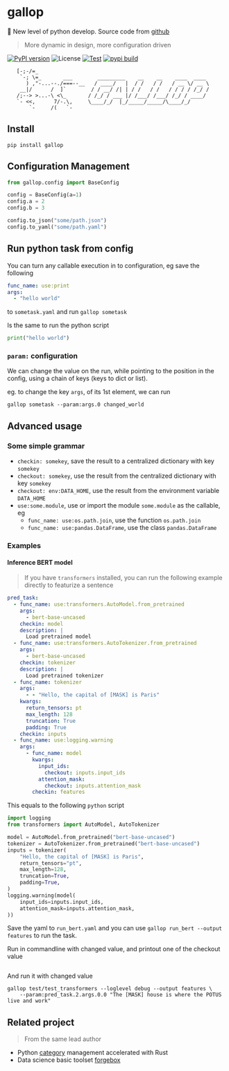 # gallop
🐎 New level of python develop. Source code from [github](https://github.com/raynardj/gallop)

> More dynamic in design, more configuration driven

[![PyPI version](https://img.shields.io/pypi/v/gallop)](https://pypi.org/project/gallop/)
![License](https://img.shields.io/github/license/raynardj/forgebox)
[![Test](https://github.com/raynardj/gallop/actions/workflows/test.yml/badge.svg)](https://github.com/raynardj/gallop/actions/workflows/test.yml)
[![pypi build](https://github.com/raynardj/gallop/actions/workflows/publish.yml/badge.svg)](https://github.com/raynardj/gallop/actions/workflows/publish.yml)

```
   [-;-/=_
    `-; \=_       ___        _________    __    __    ____  ____ 
      ) ,"-...--./===--__   / ____/   |  / /   / /   / __ \/ __ \ 
    __|/      /  ]`        / / __/ /| | / /   / /   / / / / /_/ /
   /;--> >...-\ <\_       / /_/ / ___ |/ /___/ /___/ /_/ / ____/ 
   `- <<,      7/-.\,     \____/_/  |_/_____/_____/\____/_/      
       `-     /(   `-     
```

## Install
```shell
pip install gallop
```

## Configuration Management
```python
from gallop.config import BaseConfig

config = BaseConfig(a=1)
config.a = 2
config.b = 3

config.to_json("some/path.json")
config.to_yaml("some/path.yaml")
```

## Run python task from config
You can turn any callable execution in to configuration, eg save the following
```yaml
func_name: use:print
args:
  - "hello world"
```

to `sometask.yaml` and run `gallop sometask`

Is the same to run the python script
```python
print("hello world")
```

### `param:` configuration
We can change the value on the run, while pointing to the position in the config, using a chain of keys (keys to dict or list).

eg. to change the key `args`, of its 1st element, we can run
```shell
gallop sometask --param:args.0 changed_world
```

## Advanced usage
### Some simple grammar
* `checkin: somekey`, save the result to a centralized dictionary with key `somekey`
* `checkout: somekey`, use the result from the centralized dictionary with key `somekey`
* `checkout: env:DATA_HOME`, use the result from the environment variable `DATA_HOME`
* `use:some.module`, use or import the module `some.module` as the callable, eg
    * `func_name: use:os.path.join`, use the function `os.path.join`
    * `func_name: use:pandas.DataFrame`, use the class `pandas.DataFrame`

### Examples
#### Inference BERT model
> If you have `transformers` installed, you can run the following example directly to featurize a sentence

```yaml
pred_task:
  - func_name: use:transformers.AutoModel.from_pretrained
    args:
      - bert-base-uncased
    checkin: model
    description: |
      Load pretrained model
  - func_name: use:transformers.AutoTokenizer.from_pretrained
    args:
      - bert-base-uncased
    checkin: tokenizer
    description: |
      Load pretrained tokenizer
  - func_name: tokenizer
    args:
      - - "Hello, the capital of [MASK] is Paris"
    kwargs:
      return_tensors: pt
      max_length: 128
      truncation: True
      padding: True
    checkin: inputs
  - func_name: use:logging.warning
    args:
      - func_name: model
        kwargs:
          input_ids:
            checkout: inputs.input_ids
          attention_mask:
            checkout: inputs.attention_mask
        checkin: features
```

This equals to the following `python` script
```python
import logging
from transformers import AutoModel, AutoTokenizer

model = AutoModel.from_pretrained("bert-base-uncased")
tokenizer = AutoTokenizer.from_pretrained("bert-base-uncased")
inputs = tokenizer(
    "Hello, the capital of [MASK] is Paris",
    return_tensors="pt",
    max_length=128,
    truncation=True,
    padding=True,
)
logging.warning(model(
    input_ids=inputs.input_ids,
    attention_mask=inputs.attention_mask,
))
```

Save the yaml to `run_bert.yaml` and you can use `gallop run_bert --output features` to run the task.

Run in commandline with changed value, and printout one of the checkout value
```shell

```

And run it with changed value
```
gallop test/test_transformers --loglevel debug --output features \
    --param:pred_task.2.args.0.0 "The [MASK] house is where the POTUS live and work"   
```


## Related project
> From the same lead author
* Python [category](https://github.com/raynardj/category) management accelerated with Rust
* Data science basic toolset [forgebox](https://github.com/raynardj/forgebox)